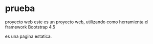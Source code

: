 # prueba
proyecto web
este es un proyecto web, utilizando como herramienta
el framework Bootstrap 4.5

es una pagina estatica.
